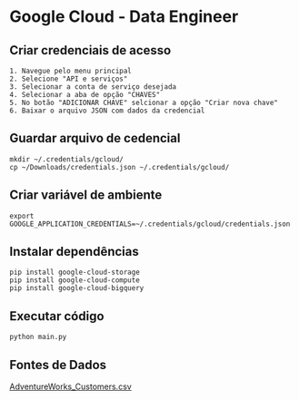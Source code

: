 # Google Cloud - Data Engineer

## Criar credenciais de acesso

```text
1. Navegue pelo menu principal
2. Selecione "API e serviços"
3. Selecionar a conta de serviço desejada
4. Selecionar a aba de opção "CHAVES"
5. No botão "ADICIONAR CHAVE" selcionar a opção "Criar nova chave"
6. Baixar o arquivo JSON com dados da credencial 
```

## Guardar arquivo de cedencial

```shell
mkdir ~/.credentials/gcloud/
cp ~/Downloads/credentials.json ~/.credentials/gcloud/
```

## Criar variável de ambiente

```shell
export GOOGLE_APPLICATION_CREDENTIALS=~/.credentials/gcloud/credentials.json
```

## Instalar dependências

```shell
pip install google-cloud-storage
pip install google-cloud-compute
pip install google-cloud-bigquery
```

## Executar código

```shell
python main.py
```

## Fontes de Dados

  [AdventureWorks_Customers.csv](https://www.kaggle.com/datasets/ukveteran/adventure-works?resource=download&select=AdventureWorks_Customers.csv)